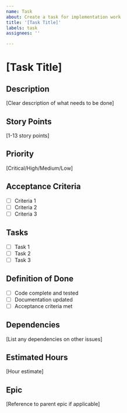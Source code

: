 ```yaml
---
name: Task
about: Create a task for implementation work
title: '[Task Title]'
labels: task
assignees: ''

---
```


# [Task Title]

## Description
[Clear description of what needs to be done]

## Story Points
[1-13 story points]

## Priority
[Critical/High/Medium/Low]

## Acceptance Criteria
- [ ] Criteria 1
- [ ] Criteria 2
- [ ] Criteria 3

## Tasks
- [ ] Task 1
- [ ] Task 2
- [ ] Task 3

## Definition of Done
- [ ] Code complete and tested
- [ ] Documentation updated
- [ ] Acceptance criteria met

## Dependencies
[List any dependencies on other issues]

## Estimated Hours
[Hour estimate]

## Epic
[Reference to parent epic if applicable]